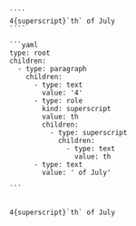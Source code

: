 `````{tabbed} Markup
````
4{superscript}`th` of July
````
`````

`````{tabbed} AST
```yaml
type: root
children:
  - type: paragraph
    children:
      - type: text
        value: '4'
      - type: role
        kind: superscript
        value: th
        children:
          - type: superscript
            children:
              - type: text
                value: th
      - type: text
        value: ' of July'

```
`````

`````{tabbed} Render

4{superscript}`th` of July

`````

